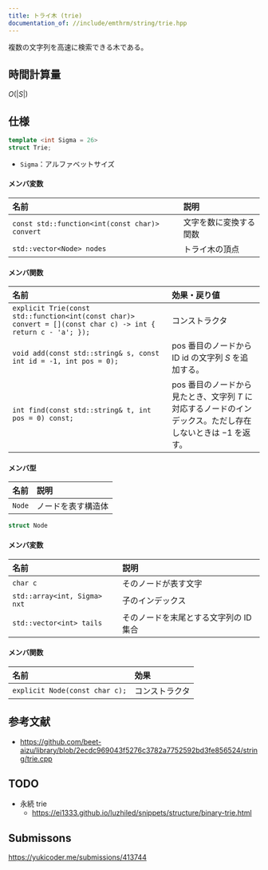 ```yaml
---
title: トライ木 (trie)
documentation_of: //include/emthrm/string/trie.hpp
---
```


複数の文字列を高速に検索できる木である。


## 時間計算量

$O(\lvert S \rvert)$


## 仕様

```cpp
template <int Sigma = 26>
struct Trie;
```

- `Sigma`：アルファベットサイズ

#### メンバ変数

|名前|説明|
|:--|:--|
|`const std::function<int(const char)> convert`|文字を数に変換する関数|
|`std::vector<Node> nodes`|トライ木の頂点|

#### メンバ関数

|名前|効果・戻り値|
|:--|:--|
|`explicit Trie(const std::function<int(const char)> convert = [](const char c) -> int { return c - 'a'; });`|コンストラクタ||
|`void add(const std::string& s, const int id = -1, int pos = 0);`|$\mathrm{pos}$ 番目のノードから ID $\mathrm{id}$ の文字列 $S$ を追加する。||
|`int find(const std::string& t, int pos = 0) const;`|$\mathrm{pos}$ 番目のノードから見たとき、文字列 $T$ に対応するノードのインデックス。ただし存在しないときは $-1$ を返す。|

#### メンバ型

|名前|説明|
|:--|:--|
|`Node`|ノードを表す構造体|

```cpp
struct Node
```

#### メンバ変数

|名前|説明|
|:--|:--|
|`char c`|そのノードが表す文字|
|`std::array<int, Sigma> nxt`|子のインデックス|
|`std::vector<int> tails`|そのノードを末尾とする文字列の ID 集合|

#### メンバ関数

|名前|効果|
|:--|:--|
|`explicit Node(const char c);`|コンストラクタ|


## 参考文献

- https://github.com/beet-aizu/library/blob/2ecdc969043f5276c3782a7752592bd3fe856524/string/trie.cpp


## TODO

- 永続 trie
  - https://ei1333.github.io/luzhiled/snippets/structure/binary-trie.html


## Submissons

https://yukicoder.me/submissions/413744
